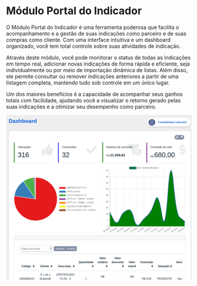 # Módulo Portal do Indicador

O Módulo Portal do Indicador é uma ferramenta poderosa que facilita o acompanhamento e a gestão de suas indicações como parceiro e de suas compras como cliente. Com uma interface intuitiva e um dashboard organizado, você tem total controle sobre suas atividades de indicação.

Através deste módulo, você pode monitorar o status de todas as indicações em tempo real, adicionar novas indicações de forma rápida e eficiente, seja individualmente ou por meio de importação dinâmica de listas. Além disso, ele permite consultar ou remover indicações anteriores a partir de uma listagem completa, mantendo tudo sob controle em um único lugar.

Um dos maiores benefícios é a capacidade de acompanhar seus ganhos totais com facilidade, ajudando você a visualizar o retorno gerado pelas suas indicações e a otimizar seu desempenho como parceiro.

![](/erp-v2/marketplace/extensions/br.com.gestao-online.module.portal-indicador/assets/modulo_portal_indicador_01.png)
